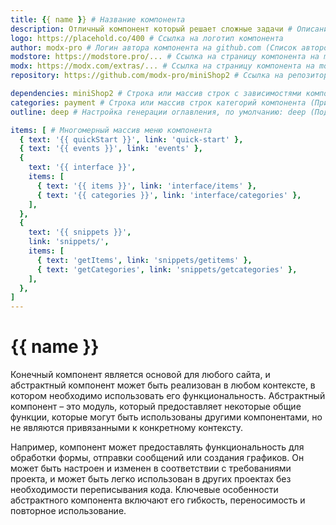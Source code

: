 ```yaml
---
title: {{ name }} # Название компонента
description: Отличный компонент который решает сложные задачи # Описание компонента
logo: https://placehold.co/400 # Ссылка на логотип компонента
author: modx-pro # Логин автора компонента на github.com (Список авторов находится по пути `docs/authors.json`. При необходимости добавьте или измените данные)
modstore: https://modstore.pro/... # Ссылка на страницу компонента на modstore.pro
modx: https://modx.com/extras/... # Ссылка на страницу компонента на modx.com
repository: https://github.com/modx-pro/miniShop2 # Ссылка на репозиторий компонента

dependencies: miniShop2 # Строка или массив строк с зависимостями компонента от других компонентов (Пример: miniShop2 или ['miniShop2', 'FormIt'])
categories: payment # Строка или массив строк категорий компонента (Пример: payment или ['utilities', 'discounts'])
outline: deep # Настройка генерации оглавления, по умолчанию: deep (Подробнее: https://vitepress.dev/reference/frontmatter-config#outline)

items: [ # Многомерный массив меню компонента
  { text: '{{ quickStart }}', link: 'quick-start' },
  { text: '{{ events }}', link: 'events' },
  {
    text: '{{ interface }}',
    items: [
      { text: '{{ items }}', link: 'interface/items' },
      { text: '{{ categories }}', link: 'interface/categories' },
    ],
  },
  {
    text: '{{ snippets }}',
    link: 'snippets/',
    items: [
      { text: 'getItems', link: 'snippets/getitems' },
      { text: 'getCategories', link: 'snippets/getcategories' },
    ],
  },
]
---
```


# {{ name }}

Конечный компонент является основой для любого сайта, и абстрактный компонент может быть реализован в любом контексте, в котором необходимо использовать его функциональность. Абстрактный компонент – это модуль, который предоставляет некоторые общие функции, которые могут быть использованы другими компонентами, но не являются привязанными к конкретному контексту.

Например, компонент может предоставлять функциональность для обработки формы, отправки сообщений или создания графиков. Он может быть настроен и изменен в соответствии с требованиями проекта, и может быть легко использован в других проектах без необходимости переписывания кода. Ключевые особенности абстрактного компонента включают его гибкость, переносимость и повторное использование.
